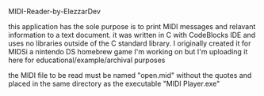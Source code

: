 MIDI-Reader-by-ElezzarDev

this application has the sole purpose is to print MIDI messages and relavant information to a text document.
it was written in C with CodeBlocks IDE and uses no libraries outside of the C standard library.
I originally created it for MIDSi a nintendo DS homebrew game I'm working on but I'm uploading it here for educational/example/archival purposes

the MIDI file to be read must be named "open.mid" without the quotes and placed in the same directory as the executable "MIDI Player.exe"
